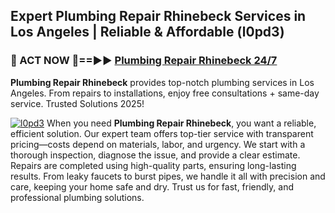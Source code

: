 ## Expert Plumbing Repair Rhinebeck Services in Los Angeles | Reliable & Affordable (l0pd3)  

<h3>🚿 ACT NOW 🌟==►► <a href="https://tinyurl.com/2ne6vx2x" rel="nofollow">Plumbing Repair Rhinebeck 24/7</a></h3>

**Plumbing Repair Rhinebeck** provides top-notch plumbing services in Los Angeles. From repairs to installations, enjoy free consultations + same-day service. Trusted Solutions 2025!

[![l0pd3](https://i.imgur.com/4PFF4AK.jpeg)](https://tinyurl.com/2ne6vx2x)
When you need **Plumbing Repair Rhinebeck**, you want a reliable, efficient solution. Our expert team offers top-tier service with transparent pricing—costs depend on materials, labor, and urgency. We start with a thorough inspection, diagnose the issue, and provide a clear estimate. Repairs are completed using high-quality parts, ensuring long-lasting results. From leaky faucets to burst pipes, we handle it all with precision and care, keeping your home safe and dry. Trust us for fast, friendly, and professional plumbing solutions.
